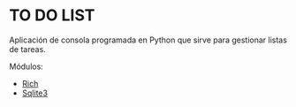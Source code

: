 # TO DO LIST
 Aplicación de consola programada en Python que sirve para gestionar listas de tareas.

 Módulos:
 - [Rich](https://pypi.org/project/rich/)
 - [Sqlite3](https://docs.python.org/3/library/sqlite3.html)
